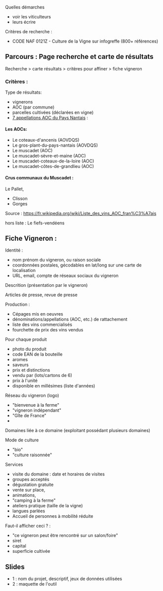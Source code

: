

Quelles démarches

- voir les viticulteurs
- leurs écrire

Critères de recherche : 

- CODE NAF 0121Z - Culture de la Vigne sur infogreffe (800+ références)

## Parcours : Page recherche et carte de résultats

Recherche > carte résultats > critères pour affiner > fiche vigneron

### Critères : 

Type de résultats:
- vignerons
- AOC (par commune)
- parcelles cultivées (déclarées en vigne)
- [7 appellations AOC du Pays Nantais](https://fr.wikipedia.org/wiki/Vignoble_de_la_vall%C3%A9e_de_la_Loire#Vignobles_nantais) :

#### Les AOCs:

- Le coteaux-d'ancenis (AOVDQS)
- Le gros-plant-du-pays-nantais (AOVDQS)
- Le muscadet (AOC)
- Le muscadet-sèvre-et-maine (AOC)
- Le muscadet-coteaux-de-la-loire (AOC)
- Le muscadet-côtes-de-grandlieu (AOC)

#### Crus communaux du Muscadet : 

Le Pallet, 
- Clisson
- Gorges

Source : https://fr.wikipedia.org/wiki/Liste_des_vins_AOC_fran%C3%A7ais

hors liste : Le fiefs-vendéens

## Fiche Vigneron :

Identité :

- nom prénom du vigneron, ou raison sociale
- coordonnées postales, gécodables en lat/long sur une carte de localisation
- URL, email, compte de réseaux sociaux du vigneron

Descrition (présentation par le vigneron)

Articles de presse, revue de presse

Production : 

- Cépages mis en oeuvres
- dénominations/appellations (AOC, etc.) de rattachement
- liste des vins commercialisés
- fourchette de prix des vins vendus

Pour chaque produit
- photo du produit
- code EAN de la bouteille
- aromes
- saveurs
- prix et distinctions
- vendu par (lots/cartons de 6)
- prix à l'unité
- disponible en millésimes (liste d'années)

Réseau du vigneron (logo)

- "bienvenue à la ferme"
- "vigneron indépendant"
- "Gîte de France"
- 
Domaines liée à ce domaine (exploitant possédant plusieurs domaines)

Mode de culture

- "bio"
- "culture raisonnée"

Services

-  visite du domaine : date et horaires de visites
-  groupes acceptés
-  dégustation gratuite
-  vente sur place,
-  animations,
-  "camping à la ferme"
-  ateliers pratique (taille de la vigne)
-  langues parlées
-  Accueil de personnes à mobilité réduite


Faut-il afficher ceci ? :

- "ce vigneron peut être rencontré sur un salon/foire"
- siret
- capital
- superficie cultivée




## Slides

- 1 : nom du projet, descriptif, jeux de données utilisées
- 2 : maquette de l'outil 


 
